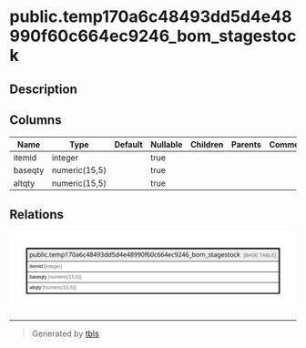 # public.temp170a6c48493dd5d4e48990f60c664ec9246_bom_stagestock

## Description

## Columns

| Name | Type | Default | Nullable | Children | Parents | Comment |
| ---- | ---- | ------- | -------- | -------- | ------- | ------- |
| itemid | integer |  | true |  |  |  |
| baseqty | numeric(15,5) |  | true |  |  |  |
| altqty | numeric(15,5) |  | true |  |  |  |

## Relations

![er](public.temp170a6c48493dd5d4e48990f60c664ec9246_bom_stagestock.svg)

---

> Generated by [tbls](https://github.com/k1LoW/tbls)
